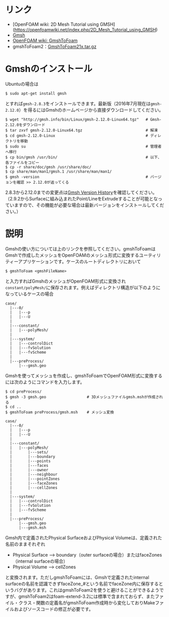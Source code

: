 <!--
title:   OpenFOAM用メッシュをGmshで作成し変換する方法（gmshToFoam）
tags:    Mesh,OpenFOAM,foam-extend,gmshToFoam
id:      007d707159328b6e8238
private: false
-->
# リンク

- [OpenFOAM wiki: 2D Mesh Tutorial using GMSH]
(https://openfoamwiki.net/index.php/2D_Mesh_Tutorial_using_GMSH)
- [Gmsh](http://gmsh.info/)
- [OpenFOAM wiki: GmshToFoam](https://openfoamwiki.net/index.php/GmshToFoam)
- gmshToFoam2：[GmshToFoam21x.tar.gz](https://openfoamwiki.net/images/4/47/GmshToFoam21x.tar.gz)

# Gmshのインストール

Ubuntuの場合は

```console
$ sudo apt-get install gmsh
```

とすれば`gmsh-2.8.3`をインストールできます。最新版（2016年7月現在は`gmsh-2.12.0`）を得るにはGmshのホームページから直接ダウンロードしてください。

```console
$ wget "http://gmsh.info/bin/Linux/gmsh-2.12.0-Linux64.tgz"   # Gmsh-2.12.0をダウンロード
$ tar zxvf gmsh-2.12.0-Linux64.tgz                            # 解凍
$ cd gmsh-2.12.0-Linux                                        # ディレクトリを移動
$ sudo su                                                     # 管理者へ移行
$ cp bin/gmsh /usr/bin/                                       # 以下、各ファイルをコピー
$ cp -r share/doc/gmsh /usr/share/doc/
$ cp share/man/man1/gmsh.1 /usr/share/man/man1/
$ gmsh -version                                               # バージョンを確認 >> 2.12.0が返ってくる
```

2.8.3から2.12.0までの変更点は[Gmsh Version History](http://gmsh.info/doc/VERSIONS.txt)を確認してください。（2.9.2からSurfaceに組み込まれたPoint/LineをExtrudeすることが可能となっていますので、その機能が必要な場合は最新バージョンをインストールしてください。）

# 説明

Gmshの使い方については上のリンクを参照してください。gmshToFoamはGmshで作成したメッシュをOpenFOAMのメッシュ形式に変換するユーティリティーアプリケーションです。ケースのルートディレクトリにおいて

```console
$ gmshToFoam <gmshFileName>
```

と入力すればGmshのメッシュがOpenFOAM形式に変換され`constant/polyMesh/`に保存されます。例えばディレクトリ構造が以下のようになっているケースの場合

```console:gmshToFoam実行前のディレクトリ構成
case/
  |---0/
  |   |---p
  |   |---U
  |
  |---constant/
  |   |---polyMesh/
  |
  |---system/
  |   |---controlDict
  |   |---fvSolution
  |   |---fvScheme
  |
  |---preProcess/
      |---gmsh.geo
```

Gmshを使ってメッシュを作成し、gmshToFoamでOpenFOAM形式に変換するには次のようにコマンドを入力します。

```console:Gmshでメッシュを作成しOpenFOAM形式に変換
$ cd preProcess/
$ gmsh -3 gmsh.geo                  # 3Dメッシュファイルgmsh.mshが作成される
$ cd ..
$ gmshToFoam preProcess/gmsh.msh    # メッシュ変換
```

```console:gmshToFoam実行後のディレクトリ構成
case/
  |---0/
  |   |---p
  |   |---U
  |
  |---constant/
  |   |---polyMesh/
  |       |---sets/
  |       |---boundary
  |       |---points
  |       |---faces
  |       |---owner
  |       |---neighbour
  |       |---pointZones
  |       |---faceZones
  |       |---cellZones
  |
  |---system/
  |   |---controlDict
  |   |---fvSolution
  |   |---fvScheme
  |
  |---preProcess/
      |---gmsh.geo
      |---gmsh.msh
```

Gmsh内で定義されたPhysical SurfaceおよびPhysical Volumeは、定義された名前のままそれぞれ

- Physical Surface --> boundary（outer surfaceの場合）またはfaceZones（internal surfaceの場合）
- Physical Volume --> cellZones

と変換されます。ただしgmshToFoamには、Gmshで定義されたinternal surfaceの名前を認識できずfaceZone_#という名前でfaceZone内に保存するというバグがあります。これはgmshToFoam2を使うと避けることができるようですが、gmshToFoam2はfoam-extend-3.2には標準で含まれておらず、またファイル・クラス・関数の定義名がgmshToFoam作成時から変化しておりMakeファイルおよびソースコードの修正が必要です。